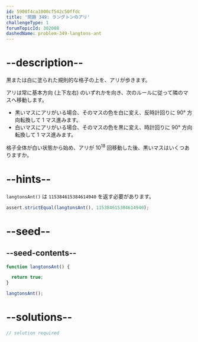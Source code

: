 ```yaml
---
id: 5900f4ca1000cf542c50ffdc
title: '問題 349: ラングトンのアリ'
challengeType: 1
forumTopicId: 302008
dashedName: problem-349-langtons-ant
---
```


# --description--

黒または白に塗られた規則的な格子の上を、アリが歩きます。

アリは常に基本方向 (上下左右) のいずれかを向き、次のルールに従って隣のマスへ移動します。

- 黒いマスにアリがいる場合、そのマスの色を白に変え、反時計回りに 90° 方向転換して 1 マス進みます。
- 白いマスにアリがいる場合、そのマスの色を黒に変え、時計回りに 90° 方向転換して 1 マス進みます。

格子全体が白い状態から始め、アリが ${10}^{18}$ 回移動した後、黒いマスはいくつありますか。

# --hints--

`langtonsAnt()` は `115384615384614940` を返す必要があります。

```js
assert.strictEqual(langtonsAnt(), 115384615384614940);
```

# --seed--

## --seed-contents--

```js
function langtonsAnt() {

  return true;
}

langtonsAnt();
```

# --solutions--

```js
// solution required
```

